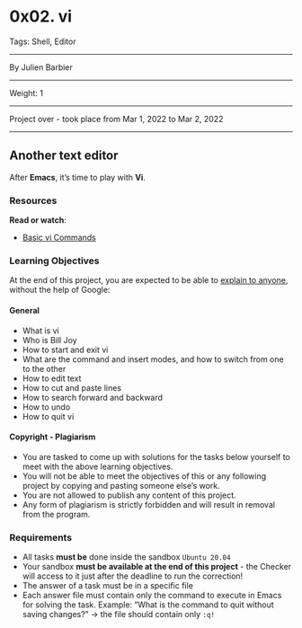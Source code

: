 # 0x02. vi
Tags: Shell, Editor
<hr>
By Julien Barbier
<hr>
Weight: 1
<hr>
Project over - took place from Mar 1, 2022 to Mar 2, 2022
<hr>


## Another text editor
After **Emacs**, it’s time to play with **Vi**.


### Resources
**Read or watch**:
- [Basic vi Commands](https://www.cs.colostate.edu/helpdocs/vi.html)


### Learning Objectives
At the end of this project, you are expected to be able to [explain to anyone](https://fs.blog/feynman-learning-technique/), without the help of Google:


#### General
- What is vi
- Who is Bill Joy
- How to start and exit vi
- What are the command and insert modes, and how to switch from one to the other
- How to edit text
- How to cut and paste lines
- How to search forward and backward
- How to undo
- How to quit vi

#### Copyright - Plagiarism
- You are tasked to come up with solutions for the tasks below yourself to meet with the above learning objectives.
- You will not be able to meet the objectives of this or any following project by copying and pasting someone else’s work.
- You are not allowed to publish any content of this project.
- Any form of plagiarism is strictly forbidden and will result in removal from the program.


### Requirements
- All tasks **must be** done inside the sandbox `Ubuntu 20.04`
- Your sandbox **must be available at the end of this project** - the Checker will access to it just after the deadline to run the correction!
- The answer of a task must be in a specific file
- Each answer file must contain only the command to execute in Emacs for solving the task. Example: “What is the command to quit without saving changes?” -> the file should contain only `:q!`